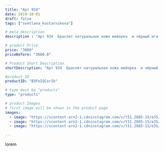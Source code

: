 ```yaml
---
title: "Арт 934"
date: 2019-10-01
draft: false
tags: ["svetlana_kustarnikova"]

# meta description
description : "Арт 934  Браслет натуральная кожа майорка  и чёрный агат"

# product Price
price: "3000"
priceBefore: "3600.0"

# Product Short Description
shortDescription: "Арт 934  Браслет натуральная кожа майорка  и чёрный агат"

#product ID
productID: "B3FeIQCorIb"

# type must be "products"
type: "products"

# product Images
# first image will be shown in the product page
images:
  - image: "https://scontent-arn2-1.cdninstagram.com/v/t51.2885-15/e35/69716505_398656797376228_1132735656474292148_n.jpg?se=7&tp=1&_nc_ht=scontent-arn2-1.cdninstagram.com&_nc_cat=104&_nc_ohc=7lAcAHJwHEkAX9gr0F6&ccb=7-4&oh=27d7e15ca4a58a9aaf16b7fb4caef5ec&oe=6084E3C0&ig_cache_key=MjE0NTI1MzI5ODc0ODQzMTk0Mg%3D%3D.2-ccb7-4"
  - image: "https://scontent-arn2-1.cdninstagram.com/v/t51.2885-15/e35/72535468_452394388954785_2673784063626644896_n.jpg?se=7&tp=1&_nc_ht=scontent-arn2-1.cdninstagram.com&_nc_cat=109&_nc_ohc=V8KiUl_C3T8AX8Y6KNc&ccb=7-4&oh=daaf3c3b10b3304bbc7106ddd196e9c1&oe=60822622&ig_cache_key=MjE0NTI1MzI5ODc3MzQ5MjkwNw%3D%3D.2-ccb7-4"
  - image: "https://scontent-arn2-1.cdninstagram.com/v/t51.2885-15/e35/70429151_409048326467413_8267945363179732965_n.jpg?se=7&tp=1&_nc_ht=scontent-arn2-1.cdninstagram.com&_nc_cat=101&_nc_ohc=7yDEjtJ1AlUAX_Dp20s&ccb=7-4&oh=269cd1eb992a3ebc4ecd959813533960&oe=608380EE&ig_cache_key=MjE0NTI1MzI5ODc2NTA1NDQzNg%3D%3D.2-ccb7-4"

---
```

lorem
